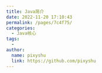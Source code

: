 ```yaml
---
title: Java简介
date: 2022-11-20 17:10:43
permalink: /pages/7c4f75/
categories:
  - Java核心
tags:
  - 
author: 
  name: pixyshu
  link: https://github.com/pixyshu
---
```

